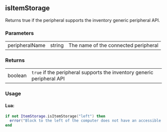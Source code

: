 ## isItemStorage

Returns true if the peripheral supports the inventory generic peripheral API.

### Parameters

||||
|-|-|-|
|peripheralName|string|The name of the connected peripheral|

### Returns

|||
|-|-|
| boolean | `true` if the peripheral supports the inventory generic peripheral API |

### Usage

#### Lua:

```lua
if not ItemStorage.isItemStorage("left") then
  error("Block to the left of the computer does not have an accessible inventory")
end
```